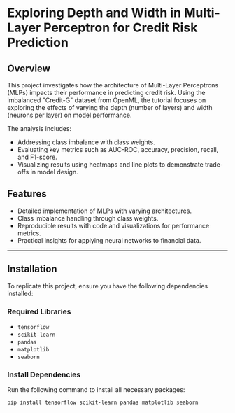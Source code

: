 # Exploring Depth and Width in Multi-Layer Perceptron for Credit Risk Prediction

## Overview
This project investigates how the architecture of Multi-Layer Perceptrons (MLPs) impacts their performance in predicting credit risk. Using the imbalanced "Credit-G" dataset from OpenML, the tutorial focuses on exploring the effects of varying the depth (number of layers) and width (neurons per layer) on model performance.

The analysis includes:
- Addressing class imbalance with class weights.
- Evaluating key metrics such as AUC-ROC, accuracy, precision, recall, and F1-score.
- Visualizing results using heatmaps and line plots to demonstrate trade-offs in model design.

## Features
- Detailed implementation of MLPs with varying architectures.
- Class imbalance handling through class weights.
- Reproducible results with code and visualizations for performance metrics.
- Practical insights for applying neural networks to financial data.

---

## Installation
To replicate this project, ensure you have the following dependencies installed:

### Required Libraries
- `tensorflow`
- `scikit-learn`
- `pandas`
- `matplotlib`
- `seaborn`

### Install Dependencies
Run the following command to install all necessary packages:
```bash
pip install tensorflow scikit-learn pandas matplotlib seaborn
